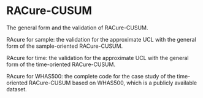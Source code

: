 # RACure-CUSUM
The general form and the validation of RACure-CUSUM.

RAcure for sample: the validation for the approximate UCL with the general form of the sample-oriented RACure-CUSUM.

RAcure for time: the validation for the approximate UCL with the general form of the time-oriented RACure-CUSUM.

RAcure for WHAS500: the complete code for the case study of the time-oriented RACure-CUSUM based on WHAS500, which is a publicly available dataset.

